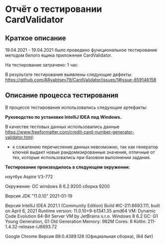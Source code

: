 # Отчёт о тестировании CardValidator

## Краткое описание

19.04.2021 - 19.04.2021 было проведено функциональное тестирование методом белого ящика приложения CardValidator.

На тестирование затрачено: 1 час

В результате тестирования выявлены следующие дефекты:
https://github.com/ARyabtsev79/CardValidator/issues/1#issue-859146158

## Описание процесса тестирования

В процессе тестирования использовались следующие артефакты:

**Руководство по установке IntelliJ IDEA под Windows.**

В качестве тестовых данных использовались данные https://www.freeformatter.com/credit-card-number-generator-validator.html:
* к сожалению перечисление данных невозможно, так как генератор ключей выдает новые рандомизированные значения, отличные от тех, которые использовались при базовом выполнении задания.


**Тестирование производилось в следующем окружении:**

ноутбук Aspire V3-772

Окружение: ОС windows 8 6.2.9200 сборка 9200

Версия JDK "11.0.10" 2021-01-19

Версия IntelliJ IDEA 2021.1 (Community Edition)
Build #IC-211.6693.111, built on April 6, 2021
Runtime version: 11.0.10+9-b1341.35 amd64
VM: Dynamic Code Evolution 64-Bit Server VM by JetBrains s.r.o.
Windows 8 6.2
GC: G1 Young Generation, G1 Old Generation
Memory: 982M
Cores: 8
Kotlin: 211-1.4.32-release-IJ6693.72

Google Chrome Версия 89.0.4389.128 (Официальная сборка), (64 бит)
